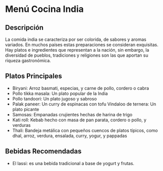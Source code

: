# Menú Cocina India

## Descripción
La comida india se caracteriza por ser colorida, de sabores y aromas variados. En muchos países estas preparaciones se consideran exquisitas. Hay platos e ingredientes que representan a la nación, sin embargo, la diversidad de pueblos, tradiciones y religiones son las que aportan su riqueza gastronómica.

## Platos Principales
- Biryani: Arroz basmati, especias, y carne de pollo, cordero o cabra
- Pollo tikka masala: Un plato popular de la India
- Pollo tandoori: Un plato jugoso y sabroso
- Palak paneer: Un curry de espinacas con tofu
Vindaloo de ternera: Un plato picante
- Samosas: Empanadas crujientes hechas de harina de trigo
- Kati roll: Kebab hecho con masa de pan parata, cordero o pollo, y verduras
- Thali: Bandeja metálica con pequeños cuencos de platos típicos, como dhal, arroz, verdura, ensalada, curry, yogur, y pappadas

## Bebidas Recomendadas
- El lassi: es una bebida tradicional a base de yogurt y frutas.